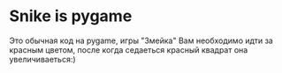 # Snike is pygame
Это обычная код на pygame, игры "Змейка"
Вам необходимо идти за красным цветом, после когда седаеться красный квадрат она увеличиваеться:)

